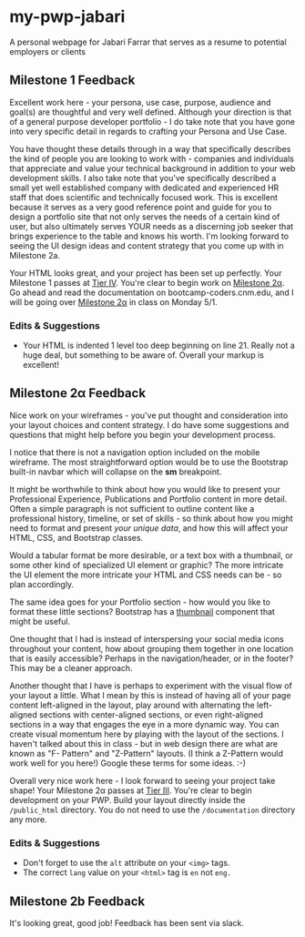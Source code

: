 # my-pwp-jabari
A personal webpage for Jabari Farrar that serves as a resume to potential employers or clients

## Milestone 1 Feedback
Excellent work here - your persona, use case, purpose, audience and goal(s) are thoughtful and very well defined. Although your direction is that of a general purpose developer portfolio - I do take note that you have gone into very specific detail in regards to crafting your Persona and Use Case. 

You have thought these details through in a way that specifically describes the kind of people you are looking to work with - companies and individuals that appreciate and value your technical background in addition to your web development skills. I also take note that you've specifically described a small yet well established company with dedicated and experienced HR staff that does scientific and technically focused work. This is excellent because it serves as a very good reference point and guide for you to design a portfolio site that not only serves the needs of a certain kind of user, but also ultimately serves YOUR needs as a discerning job seeker that brings experience to the table and knows his worth. I'm looking forward to seeing the UI design ideas and content strategy that you come up with in Milestone 2a.

Your HTML looks great, and your project has been set up perfectly. Your Milestone 1 passes at [Tier IV](https://bootcamp-coders.cnm.edu/projects/personal/rubric/). You're clear to begin work on [Milestone 2&alpha;](https://bootcamp-coders.cnm.edu/projects/personal/milestone-two/). Go ahead and read the documentation on bootcamp-coders.cnm.edu, and I will be going over [Milestone 2&alpha;](https://bootcamp-coders.cnm.edu/projects/personal/milestone-two/) in class on Monday 5/1.

### Edits &amp; Suggestions
- Your HTML is indented 1 level too deep beginning on line 21. Really not a huge deal, but something to be aware of. Overall your markup is excellent!

## Milestone 2&alpha; Feedback
Nice work on your wireframes - you've put thought and consideration into your layout choices and content strategy. I do have some suggestions and questions that might help before you begin your development process.

I notice that there is not a navigation option included on the mobile wireframe. The most straightforward option would be to use the Bootstrap built-in navbar which will collapse on the **sm** breakpoint.

It might be worthwhile to think about how you would like to present your Professional Experience, Publications and Portfolio content in more detail. Often a simple paragraph is not sufficient to outline content like a professional history, timeline, or set of skills - so think about how you might need to format and present _your unique data_, and how this will affect your HTML, CSS, and Bootstrap classes.

Would a tabular format be more desirable, or a text box with a thumbnail, or some other kind of specialized UI element or graphic? The more intricate the UI element the more intricate your HTML and CSS needs can be - so plan accordingly.

The same idea goes for your Portfolio section - how would you like to format these little sections? Bootstrap has a [thumbnail](http://getbootstrap.com/components/#thumbnails) component that might be useful.

 One thought that I had is instead of interspersing your social media icons throughout your content, how about grouping them together in one location that is easily accessible? Perhaps in the navigation/header, or in the footer? This may be a cleaner approach.

 Another thought that I have is perhaps to experiment with the visual flow of your layout a little. What I mean by this is instead of having all of your page content left-aligned in the layout, play around with alternating the left-aligned sections with center-aligned sections, or even right-aligned sections in a way that engages the eye in a more dynamic way. You can create visual momentum here by playing with the layout of the sections. I haven't talked about this in class - but in web design there are what are known as "F- Pattern" and "Z-Pattern" layouts. (I think a Z-Pattern would work well for you here!) Google these terms for some ideas. :-)

Overall very nice work here - I look forward to seeing your project take shape! Your Milestone 2&alpha; passes at [Tier III](https://bootcamp-coders.cnm.edu/projects/personal/rubric/). You're clear to begin development on your PWP. Build your layout directly inside the `/public_html` directory. You do not need to use the `/documentation` directory any more.

### Edits &amp; Suggestions
- Don't forget to use the `alt` attribute on your `<img>` tags.
- The correct `lang` value on your `<html>` tag is `en` not `eng.`

## Milestone 2b Feedback

It's looking great, good job! Feedback has been sent via slack.
